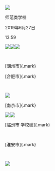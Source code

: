 ![](018_师范类学校_000.png)

师范类学校

2019年6月27日

13:59

![](018_师范类学校_001.png)![](018_师范类学校_002.png)![](018_师范类学校_003.png)

 

[湖州市]{.mark}

[合肥市]{.mark}

 

![](018_师范类学校_004.png)

[南京市]{.mark}

![](018_师范类学校_005.png)![](018_师范类学校_006.png)

[临汾市 学校破]{.mark}

 

[淮安市]{.mark}

 

![](018_师范类学校_007.png)
